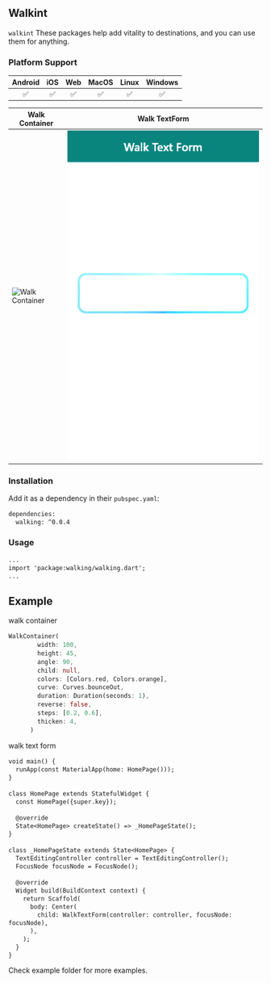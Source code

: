 <!--
This README describes the package. If you publish this package to pub.dev,
this README's contents appear on the landing page for your package.

For information about how to write a good package README, see the guide for
[writing package pages](https://dart.dev/guides/libraries/writing-package-pages).

For general information about developing packages, see the Dart guide for
[creating packages](https://dart.dev/guides/libraries/create-library-packages)
and the Flutter guide for
[developing packages and plugins](https://flutter.dev/developing-packages).
-->

## Walkint
`walkint`  These packages help add vitality to destinations, and you can use them for anything.

### Platform Support

| Android | iOS | Web | MacOS | Linux | Windows |
| :-----: | :-: | :---: | :-----: | :-: | :---: |
| &#9989;  | &#9989; | &#9989; | &#9989;  | &#9989; | &#9989; |

| Walk Container | Walk TextForm |
| - |  - |
| ![Walk Container](https://github.com/Ayman-Al-Khatib/walking/blob/main/gif/1.gif?raw=true)|  ![Walk TextForm](https://github.com/Ayman-Al-Khatib/walking/blob/main/gif/2.gif?raw=true) |

### Installation
Add it as a dependency in their `pubspec.yaml`:
```
dependencies:
  walking: ^0.0.4
```

### Usage
```
...
import 'package:walking/walking.dart';
...
```
## Example

walk container
```dart
WalkContainer(
        width: 100,
        height: 45,
        angle: 90,
        child: null,
        colors: [Colors.red, Colors.orange],
        curve: Curves.bounceOut,
        duration: Duration(seconds: 1),
        reverse: false,
        steps: [0.2, 0.6],
        thicken: 4,
      )
```

walk text form
```
void main() {
  runApp(const MaterialApp(home: HomePage()));
}

class HomePage extends StatefulWidget {
  const HomePage({super.key});

  @override
  State<HomePage> createState() => _HomePageState();
}

class _HomePageState extends State<HomePage> {
  TextEditingController controller = TextEditingController();
  FocusNode focusNode = FocusNode();

  @override
  Widget build(BuildContext context) {
    return Scaffold(
      body: Center(
        child: WalkTextForm(controller: controller, focusNode: focusNode),
      ),
    );
  }
}
```

Check example folder for more examples.

